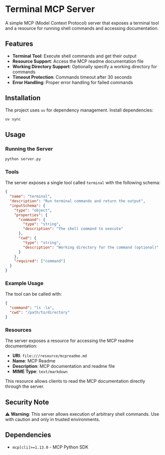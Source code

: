 # Terminal MCP Server

A simple MCP (Model Context Protocol) server that exposes a terminal tool and a resource for running shell commands and accessing documentation.

## Features

- **Terminal Tool**: Execute shell commands and get their output
- **Resource Support**: Access the MCP readme documentation file
- **Working Directory Support**: Optionally specify a working directory for commands
- **Timeout Protection**: Commands timeout after 30 seconds
- **Error Handling**: Proper error handling for failed commands

## Installation

The project uses `uv` for dependency management. Install dependencies:

```bash
uv sync
```

## Usage

### Running the Server

```bash
python server.py
```

### Tools

The server exposes a single tool called `terminal` with the following schema:

```json
{
  "name": "terminal",
  "description": "Run terminal commands and return the output",
  "inputSchema": {
    "type": "object",
    "properties": {
      "command": {
        "type": "string",
        "description": "The shell command to execute"
      },
      "cwd": {
        "type": "string",
        "description": "Working directory for the command (optional)"
      }
    },
    "required": ["command"]
  }
}
```

### Example Usage

The tool can be called with:

```json
{
  "command": "ls -la",
  "cwd": "/path/to/directory"
}
```

### Resources

The server exposes a resource for accessing the MCP readme documentation:

- **URI**: `file:///resource/mcpreadme.md`
- **Name**: MCP Readme
- **Description**: MCP documentation and readme file
- **MIME Type**: `text/markdown`

This resource allows clients to read the MCP documentation directly through the server.

## Security Note

⚠️ **Warning**: This server allows execution of arbitrary shell commands. Use with caution and only in trusted environments.

## Dependencies

- `mcp[cli]>=1.13.0` - MCP Python SDK
